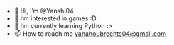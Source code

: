 - 👋 Hi, I’m @Yanshi04
- 👀 I’m interested in games :D
- 🌱 I’m currently learning Python :>
- 📫 How to reach me yanahoubrechts04@gmail.com

<!---
Yanshi04/Yanshi04 is a ✨ special ✨ repository because its `README.md` (this file) appears on your GitHub profile.
You can click the Preview link to take a look at your changes.
--->
